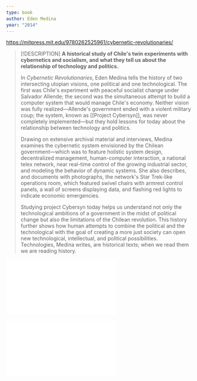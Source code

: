 ```yaml
---
type: book
author: Eden Medina
year: "2014"
---
```

https://mitpress.mit.edu/9780262525961/cybernetic-revolutionaries/

> [!DESCRIPTION]
> **A historical study of Chile's twin experiments with cybernetics and socialism, and what they tell us about the relationship of technology and politics.**
> 
> In _Cybernetic Revolutionaries_, Eden Medina tells the history of two intersecting utopian visions, one political and one technological. The first was Chile's experiment with peaceful socialist change under Salvador Allende; the second was the simultaneous attempt to build a computer system that would manage Chile's economy. Neither vision was fully realized—Allende's government ended with a violent military coup; the system, known as [[Project Cybersyn]], was never completely implemented—but they hold lessons for today about the relationship between technology and politics.
> 
> Drawing on extensive archival material and interviews, Medina examines the cybernetic system envisioned by the Chilean government—which was to feature holistic system design, decentralized management, human-computer interaction, a national telex network, near real-time control of the growing industrial sector, and modeling the behavior of dynamic systems. She also describes, and documents with photographs, the network's Star Trek-like operations room, which featured swivel chairs with armrest control panels, a wall of screens displaying data, and flashing red lights to indicate economic emergencies.
> 
> Studying project Cybersyn today helps us understand not only the technological ambitions of a government in the midst of political change but also the limitations of the Chilean revolution. This history further shows how human attempts to combine the political and the technological with the goal of creating a more just society can open new technological, intellectual, and political possibilities. Technologies, Medina writes, are historical texts; when we read them we are reading history.

![](../public/f84a4b6f19145742d346a9911bb54171.pdf)

![](../public/811b8f84dcd65fab7c0dcf1f14e765f9.pdf)